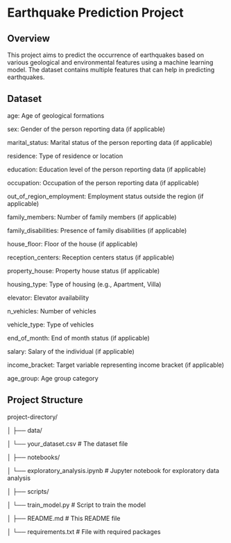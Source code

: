 # Earthquake Prediction Project
## Overview
This project aims to predict the occurrence of earthquakes based on various geological and environmental features using a machine learning model. The dataset contains multiple features that can help in predicting earthquakes.

## Dataset

age: Age of geological formations

sex: Gender of the person reporting data (if applicable)

marital_status: Marital status of the person reporting data (if applicable)

residence: Type of residence or location

education: Education level of the person reporting data (if applicable)

occupation: Occupation of the person reporting data (if applicable)

out_of_region_employment: Employment status outside the region (if applicable)

family_members: Number of family members (if applicable)

family_disabilities: Presence of family disabilities (if applicable)

house_floor: Floor of the house (if applicable)

reception_centers: Reception centers status (if applicable)

property_house: Property house status (if applicable)

housing_type: Type of housing (e.g., Apartment, Villa)

elevator: Elevator availability

n_vehicles: Number of vehicles

vehicle_type: Type of vehicles

end_of_month: End of month status (if applicable)

salary: Salary of the individual (if applicable)

income_bracket: Target variable representing income bracket (if applicable)

age_group: Age group category

## Project Structure

project-directory/

│
├── data/

│   └── your_dataset.csv           # The dataset file

│
├── notebooks/

│   └── exploratory_analysis.ipynb # Jupyter notebook for exploratory data analysis

│
├── scripts/

│   └── train_model.py             # Script to train the model

│
├── README.md                      # This README file

│
└── requirements.txt               # File with required packages
